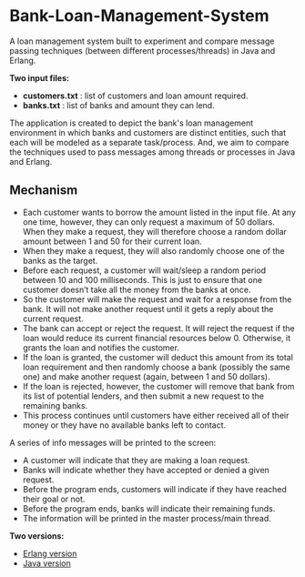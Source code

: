 # Bank-Loan-Management-System
A loan management system built to experiment and compare message passing techniques (between different processes/threads) in Java and Erlang.

**Two input files:**
- **customers.txt** : list of customers and loan amount required.
- **banks.txt** : list of banks and amount they can lend.

The application is created to depict the bank's loan management environment in which banks and customers are distinct entities, such that each will be modeled as a separate task/process. And, we aim to compare the techniques used to pass messages among threads or processes in Java and Erlang.


## Mechanism
- Each customer wants to borrow the amount listed in the input file. At any one time, however, they can only request a maximum of 50 dollars. When they make a request, they will therefore choose a random dollar amount between 1 and 50 for their current loan.
- When they make a request, they will also randomly choose one of the banks as the target.
- Before each request, a customer will wait/sleep a random period between 10 and 100 milliseconds. This is just to ensure that one customer doesn’t take all the money from the banks at once.
- So the customer will make the request and wait for a response from the bank. It will not make another request until it gets a reply about the current request.
- The bank can accept or reject the request. It will reject the request if the loan would reduce its current financial resources below 0. Otherwise, it grants the loan and notifies the customer.
- If the loan is granted, the customer will deduct this amount from its total loan requirement and then randomly choose a bank (possibly the same one) and make another request (again, between 1 and 50 dollars).
- If the loan is rejected, however, the customer will remove that bank from its list of potential lenders, and then submit a new request to the remaining banks.
- This process continues until customers have either received all of their money or they have no available banks left to contact.

A series of info messages will be printed to the screen:
- A customer will indicate that they are making a loan request.
- Banks will indicate whether they have accepted or denied a given request.
- Before the program ends, customers will indicate if they have reached their goal or not.
- Before the program ends, banks will indicate their remaining funds.
- The information will be printed in the master process/main thread.

**Two versions:**

- [Erlang version](https://github.com/DhwaniSondhi/Bank-Loan-Management-System/tree/master/erlang)
- [Java version](https://github.com/DhwaniSondhi/Bank-Loan-Management-System/tree/master/java)
